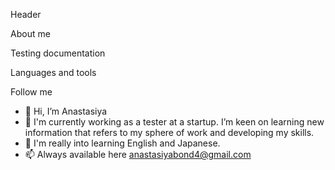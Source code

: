 Header

About me

Testing documentation

Languages and tools

Follow me


- 👋 Hi, I’m Anastasiya
- 👀 I'm currently working as a tester at a startup. I’m keen on learning new information that refers to my sphere of work and developing my skills. 
- 🌱 I'm really into learning English and Japanese.
- 📫 Always available here anastasiyabond4@gmail.com


